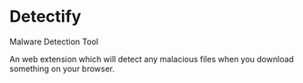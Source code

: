 # Detectify
Malware Detection Tool

An web extension which will detect any malacious files when you download something on your browser.
